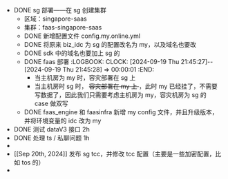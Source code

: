 - DONE sg 部署——在 sg 创建集群
	- 区域：singapore-saas
	- 集群：faas-singapore-saas
	- DONE   新增配置文件 config.my.online.yml
	- DONE 将原来 biz_idc 为 sg 的配置改名为 my，以及域名也要改
	- DONE sdk 中的域名也要加上 sg 的
	- DONE faas 部署
	  :LOGBOOK:
	  CLOCK: [2024-09-19 Thu 21:45:27]--[2024-09-19 Thu 21:45:28] =>  00:00:01
	  :END:
		- 当主机房为 my 时，容灾部署在 sg 上
		- 当主机房时 sg 时， <del> 容灾部署在 my 上 </del>  ，此时 my 已经挂了，不需要写数据了，因此我们只需要考虑主机房为 my，容灾机房为 sg 的 case 做双写
	- DONE  faas_engine 和 faasinfra 新增 my config 文件，并且升级版本，并将环境变量的 idc 改为 my
- DONE 测试 dataV3 接口 2h
- DONE 处理 ts / 私聊问题  1h
-
- [[Sep 20th, 2024]] 发布 sg tcc，并修改 tcc 配置（主要是一些加密配置，比如 tos 的）
-